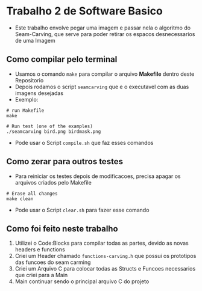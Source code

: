 # Trabalho 2 de Software Basico

* Este trabalho envolve pegar uma imagem e passar nela o algoritmo do Seam-Carving, que serve para poder retirar os espacos desnecessarios de uma Imagem

## Como compilar pelo terminal

* Usamos o comando `make` para compilar o arquivo **Makefile** dentro deste Repositorio
* Depois rodamos o script `seamcarving` que e o executavel com as duas imagens desejadas
* Exemplo:

```shell
# run Makefile
make

# Run test (one of the examples)
./seamcarving bird.png birdmask.png
```

* Pode usar o Script `compile.sh` que faz esses comandos

## Como zerar para outros testes

* Para reiniciar os testes depois de modificacoes, precisa apagar os arquivos criados pelo Makefile

```shell
# Erase all changes
make clean
```

* Pode usar o Script `clear.sh` para fazer esse comando

## Como foi feito neste trabalho

1. Utilizei o Code:Blocks para compilar todas as partes, devido as novas headers e functions
2. Criei um Header chamado `functions-carving.h` que possui os prototipos das funcoes do seam carming
3. Criei um Arquivo C para colocar todas as Structs e Funcoes necessarios que criei para a Main
4. Main continuar sendo o principal arquivo C do projeto
